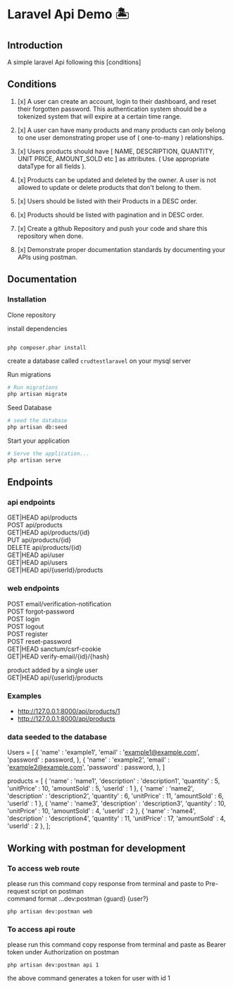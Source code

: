 # Laravel Api Demo 🏝️

## Introduction

A simple laravel Api following this [conditions]


## Conditions 

  
1. [x] A user can create an account, login to their dashboard, and reset their forgotten password. This authentication system should be a tokenized system that will expire at a certain time range.

2. [x] A user can have many products and many products can only belong to one user demonstrating proper use of ( one-to-many ) relationships.

3. [x] Users products should have [ NAME, DESCRIPTION, QUANTITY, UNIT PRICE, AMOUNT_SOLD etc ] as attributes. ( Use appropriate dataType for all fields ).

4. [x] Products can be updated and deleted by the owner. A user is not allowed to update or delete products that don't belong to them.

5. [x] Users should be listed with their Products in a DESC order.

6. [x] Products should be listed with pagination and in DESC order.

7. [x] Create a github Repository and push your code and share this repository when done.

8. [x] Demonstrate proper documentation standards by documenting your APIs using postman.


## Documentation

### Installation

Clone repository



install dependencies
```bash

php composer.phar install

```

create a database called `crudtestlaravel` on your mysql server

Run migrations
```bash
# Run migrations
php artisan migrate

```

Seed Database 
```bash
# seed the database
php artisan db:seed

```

Start your application
```bash
# Serve the application...
php artisan serve
```

## Endpoints
### api endpoints
  GET|HEAD  api/products   
  POST      api/products   
  GET|HEAD  api/products/{id}   
  PUT       api/products/{id}   
  DELETE    api/products/{id}   
  GET|HEAD  api/user    
  GET|HEAD  api/users   
  GET|HEAD  api/{userId}/products   
### web endpoints
  POST      email/verification-notification   
  POST      forgot-password   
  POST      login   
  POST      logout   
  POST      register   
  POST      reset-password   
  GET|HEAD  sanctum/csrf-cookie   
  GET|HEAD  verify-email/{id}/{hash}   

                                     


product added by a single user  
GET|HEAD api/{userId}/products  

### Examples

- http://127.0.0.1:8000/api/products/1
- http://127.0.0.1:8000/api/products


### data seeded to the database
Users = [
            {
                'name' : 'example1',
                'email' : 'example1@example.com',
                'password' : password,
            },
            {
                'name' : 'example2',
                'email' : 'example2@example.com',
                'password' : password,
            },
]

products = [
            {
                'name' : 'name1',
                'description' : 'description1',
                'quantity' : 5,
                'unitPrice' : 10,
                'amountSold' : 5,
                'userId' : 1
            },
            {
                'name' : 'name2',
                'description' : 'description2',
                'quantity' : 6,
                'unitPrice' : 11,
                'amountSold' : 6,
                'userId' : 1
            },
            {
                'name' : 'name3',
                'description' : 'description3',
                'quantity' : 10,
                'unitPrice' : 10,
                'amountSold' : 4,
                'userId' : 2
            },
            {
                'name' : 'name4',
                'description' : 'description4',
                'quantity' : 11,
                'unitPrice' : 17,
                'amountSold' : 4,
                'userId' : 2
            },
        ];
  
## Working with postman for development
  
### To access web route  

please run this command copy response from terminal and paste to Pre-request script on postman  
command format ...dev:postman {guard} {user?}  
  
```
php artisan dev:postman web
```

### To access api route
  
please run this command copy response from terminal and paste as Bearer token under Authorization on postman  
  
```
php artisan dev:postman api 1
```
the above command generates a token for user with id 1